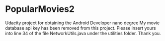 # PopularMovies2
Udacity project for obtaining the Android Developer nano degree My movie database api key has been removed from this project. 
Please insert yours into line 34 of the file NetworkUtils.java under the utilities folder. Thank you.
